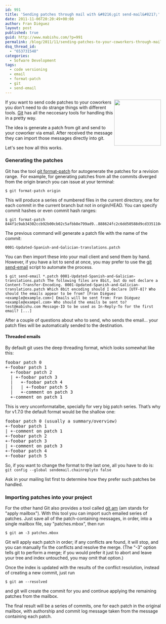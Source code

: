 ```yaml
---
id: 991
title: 'Sending patches through mail with &#8216;git send-mail&#8217;'
date: 2011-11-06T20:20:49+00:00
author: Fran Diéguez
layout: post
published: true
guid: http://www.mabishu.com/?p=991
permalink: /blog/2011/11/sending-patches-to-your-coworkers-through-mail-with-git-send-mail/
dsq_thread_id:
  - "653731548"
categories:
  - Sofware Development
tags:
  - code versioning
  - email
  - format-patch
  - git
  - send-email
---
```

<img class="alignright" title="email-git" alt="" src="http://www.mabishu.com/wp-content/uploads/2011/11/email-git.png" width="151" height="149" align="right" />

If you want to send code patches to your coworkers you don't need to do strange things with different tools. <a title="Git" href="http://www.mabishu.com/blog/2008/06/04/control-de-versiones-con-git-i/">Git</a> has all the neccesary tools for handling this in a pretty way.

The idea is generate a patch from git and send to your coworker via email. After received the message they can import those messages directly into git.

Let's see how all this works.<!--more-->
<h3>Generating the patches</h3>
Git has the tool <a href="http://www.kernel.org/pub/software/scm/git/docs/git-format-patch.html">git format-patch</a> for autogenerate the patches for a revision range.  For example, for generating patches from all the commits diverged from the origin branch you can issue at your terminal:
<pre><code>$ git format-patch origin</code></pre>
This will produce a series of numbered files in the current directory, one for each commit in the current branch but not in origin/HEAD. You can specify commit hashes or even commit hash ranges:
<pre><code>$ git format-patch 844f1c9ab34302ccb92b00cb02c5afbb8e799ad9..888624fc2c6dd50588d9cd33511048168309972c</code></pre>
The previous command will generate a patch file with the name of the commit:
<pre><code>0001-Updated-Spanish-and-Galician-translations.patch</code></pre>
You can then import these into your mail client and send them by hand. However, if you have a lot to send at once, you may prefer to use the <a href="http://www.kernel.org/pub/software/scm/git/docs/git-send-email.html">git send-email</a> script to automate the process.
<pre><code>$ git send-email *.patch 0001-Updated-Spanish-and-Galician-translations.patch The following files are 8bit, but do not declare a Content-Transfer-Encoding. 0001-Updated-Spanish-and-Galician-translations.patch Which 8bit encoding should I declare [UTF-8]? Who should the emails appear to be from? [Fran Diéguez &lt;example@example.com&gt;] Emails will be sent from: Fran Diéguez &lt;example@exampel.com&gt; Who should the emails be sent to? test@mabishu.com Message-ID to be used as In-Reply-To for the first email? [...]</code></pre>
After a couple of questions about who to send, who sends the email... your patch files will be automatically sended to the destination.
<h4>Threaded emails</h4>
By default git uses the deep threading format, which looks somewhat like this:
<pre>foobar patch 0
+-foobar patch 1
  +-foobar patch 2
  | +-foobar patch 3
  |   +-foobar patch 4
  |   | +-foobar patch 5
  |   +-comment on patch 3
  +-comment on patch 1</pre>
This is very unconformatalbe, specially for very big patch series. That’s why for v1.7.0 the default format would be the shallow one:
<pre>foobar patch 0 (usually a summary/overview)
+-foobar patch 1
| +-comment on patch 1
+-foobar patch 2
+-foobar patch 3
| +-comment on patch 3
+-foobar patch 4
+-foobar patch 5</pre>
So, if you want to change the format to the last one, all you have to do is:
<code>git config --global sendemail.chainreplyto false</code>

Ask in your mailing list first to determine how they prefer such patches be handled.
<h3>Importing patches into your project</h3>
For the other hand Git also provides a tool called <a href="http://www.kernel.org/pub/software/scm/git/docs/git-am.html">git am</a> (am stands for "apply mailbox"). With this tool you can import such emailed series of patches. Just save all of the patch-containing messages, in order, into a single mailbox file, say "patches.mbox", then run
<pre><code>$ git am -3 patches.mbox </code></pre>
Git will apply each patch in order; if any conflicts are found, it will stop, and you can manually fix the conflicts and resolve the merge. (The "-3" option tells git to perform a merge; if you would prefer it just to abort and leave your tree and index untouched, you may omit that option.)

Once the index is updated with the results of the conflict resolution, instead of creating a new commit, just run
<pre><code>$ git am --resolved </code></pre>
and git will create the commit for you and continue applying the remaining patches from the mailbox.

The final result will be a series of commits, one for each patch in the original mailbox, with authorship and commit log message taken from the message containing each patch.